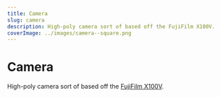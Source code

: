 ```yaml
---
title: Camera
slug: camera
description: High-poly camera sort of based off the FujiFilm X100V.
coverImage: ../images/camera--square.png
---
```


# Camera

High-poly camera sort of based off the [FujiFilm X100V](https://www.google.com/search?tbm=isch&q=fujifilm%20x100v&tbs=imgo:1).
